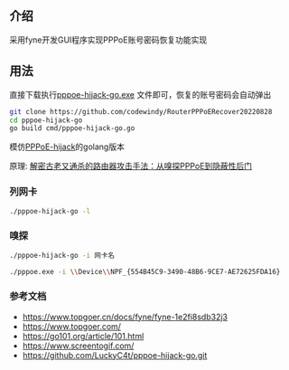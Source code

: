 ## 介绍
采用fyne开发GUI程序实现PPPoE账号密码恢复功能实现


## 用法
直接下载执行[pppoe-hijack-go.exe](https://github.com/codewindy/RouterPPPoERecover20220828/releases/download/v0.1/pppoe-hijack-go.exe) 文件即可，恢复的账号密码会自动弹出


```bash
git clone https://github.com/codewindy/RouterPPPoERecover20220828
cd pppoe-hijack-go
go build cmd/pppoe-hijack-go.go
```
模仿[PPPoE-hijack](https://github.com/Karblue/PPPoE-hijack)的golang版本

原理: [解密古老又通杀的路由器攻击手法：从嗅探PPPoE到隐蔽性后门](http://www.freebuf.com/articles/wireless/163480.html)

### 列网卡

```bash
./pppoe-hijack-go -l
```

### 嗅探

```bash
./pppoe-hijack-go -i 网卡名

./pppoe.exe -i \\Device\\NPF_{554B45C9-3490-48B6-9CE7-AE72625FDA16}

```
### 参考文档
* https://www.topgoer.cn/docs/fyne/fyne-1e2fi8sdb32j3
* https://www.topgoer.com/
* https://go101.org/article/101.html
* https://www.screentogif.com/
* https://github.com/LuckyC4t/pppoe-hijack-go.git
